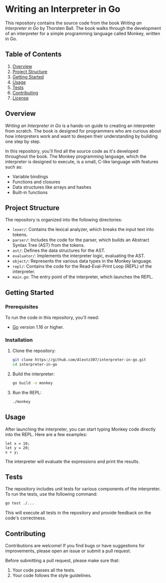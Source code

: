 # Writing an Interpreter in Go

This repository contains the source code from the book *Writing an Interpreter in Go* by Thorsten Ball. The book walks through the development of an interpreter for a simple programming language called Monkey, written in Go.

## Table of Contents

1. [Overview](#overview)
2. [Project Structure](#project-structure)
3. [Getting Started](#getting-started)
4. [Usage](#usage)
5. [Tests](#tests)
6. [Contributing](#contributing)
7. [License](#license)

## Overview

*Writing an Interpreter in Go* is a hands-on guide to creating an interpreter from scratch. The book is designed for programmers who are curious about how interpreters work and want to deepen their understanding by building one step by step.

In this repository, you'll find all the source code as it's developed throughout the book. The Monkey programming language, which the interpreter is designed to execute, is a small, C-like language with features such as:

- Variable bindings
- Functions and closures
- Data structures like arrays and hashes
- Built-in functions

## Project Structure

The repository is organized into the following directories:

- `lexer/`: Contains the lexical analyzer, which breaks the input text into tokens.
- `parser/`: Includes the code for the parser, which builds an Abstract Syntax Tree (AST) from the tokens.
- `ast/`: Defines the data structures for the AST.
- `evaluator/`: Implements the interpreter logic, evaluating the AST.
- `object/`: Represents the various data types in the Monkey language.
- `repl/`: Contains the code for the Read-Eval-Print Loop (REPL) of the interpreter.
- `main.go`: The entry point of the interpreter, which launches the REPL.

## Getting Started

### Prerequisites

To run the code in this repository, you'll need:

- [Go](https://golang.org/doc/install) version 1.16 or higher.

### Installation

1. Clone the repository:

    ```sh
    git clone https://github.com/Alextz307/interpreter-in-go.git
    cd interpreter-in-go
    ```

2. Build the interpreter:

    ```sh
    go build -o monkey
    ```

3. Run the REPL:

    ```sh
    ./monkey
    ```

## Usage

After launching the interpreter, you can start typing Monkey code directly into the REPL. Here are a few examples:

```monkey
let x = 10;
let y = 20;
x + y;
```

The interpreter will evaluate the expressions and print the results.

## Tests

The repository includes unit tests for various components of the interpreter. To run the tests, use the following command:

```sh
go test ./...
```

This will execute all tests in the repository and provide feedback on the code's correctness.

## Contributing

Contributions are welcome! If you find bugs or have suggestions for improvements, please open an issue or submit a pull request.

Before submitting a pull request, please make sure that:

1. Your code passes all the tests.
2. Your code follows the style guidelines.
